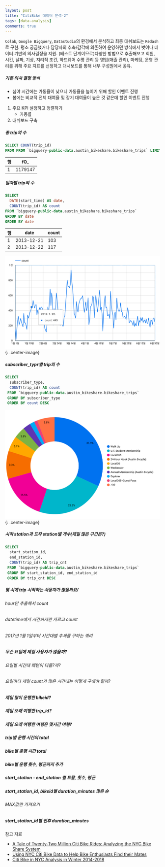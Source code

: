 ```yaml
---
layout: post
title: "CitiBike 데이터 분석-2"
tags: [data-analysis]
comments: true
---
```


`Colab`, `Google Bigquery`, `Datastudio`의 환경에서 분석하고 최종 대쉬보드는 `Redash`로 구현. 평소 궁금했거나 담당자의 추측/감각에 의존하여 운영하던 방식에서 벗어나 데이터 기반의 의사결정을 지원. (테스트 단계이므로)다양한 방법으로 추출해보고 회원, 시간, 날짜, 기상, 지리적 조건, 하드웨어 수명 관리 등 영업(매출 관리), 마케팅, 운영 관리를 위해 주요 지표를 선정하고 대시보드를 통해 내부 구성원에서 공유.

##### 기존 의사 결정 방식
- 심야 시간에는 가동율이 낮으니 가동율을 높이기 위해 할인 이벤트 진행 
- 봄에는 비교적 전체 대여율 및 장기 대여율이 높은 것 같은데 할인 이벤트 진행


1. 주요 KPI 설정하고 정렬하기
    - 가동률
2. 대쉬보드 구축

##### 총 trip의 수

```sql
SELECT COUNT(trip_id)
FROM FROM `bigquery-public-data.austin_bikeshare.bikeshare_trips` LIMIT 1000
```

| 행 | fO_     |
|----|---------|
| 1  | 1179147 |


##### 일자별 trip의 수
```sql
SELECT 
  DATE(start_time) AS date,
  COUNT(trip_id) AS count
FROM `bigquery-public-data.austin_bikeshare.bikeshare_trips`
GROUP BY date
ORDER BY date
```

| 행 | date       | count |
|----|------------|-------|
| 1  | 2013-12-21 | 103   |
| 2  | 2013-12-22 | 117   |

![Image-1](../images/2019-11-20-Citibike-Data-Analysis-1.png){: .center-image}


##### subscriber_typr별 trip의 수

```sql
SELECT 
  subscriber_type,
  COUNT(trip_id) AS count
 FROM `bigquery-public-data.austin_bikeshare.bikeshare_trips`
 GROUP BY subscriber_type
 ORDER BY count DESC
 ```

![Image-1](../images/2019-11-20-Citibike-Data-Analysis-2.png){: .center-image}

##### 시작 station과 도착 station별 개수(제일 많은 구간은?)
```sql
SELECT 
  start_station_id,
  end_station_id,
  COUNT(trip_id) AS trip_cnt
 FROM `bigquery-public-data.austin_bikeshare.bikeshare_trips`
 GROUP BY start_station_id, end_station_id
 ORDER BY trip_cnt DESC
```


##### 몇 시에 trip 시작하는 사용자가 많을까요/
###### hour만 추출해서 count
###### datetime에서 시간까지만 자르고 count
###### 2017년 1월 1일부터 시간대별 추세를 구하는 쿼리


##### 무슨 요일에 제일 사용자가 많을까?
###### 요일별 시간대 패턴이 다를?까?
###### 요일마다 제일 count가 많은 시간대는 어떻게 구해야 할까?
##### 제일 많이 운행한 bikeid?
##### 제일 오래 여행한 trip_id?
##### 제일 오래 여행한 여행은 몇시간 여행?



##### trip별 운행 시간의 total
##### bike별 운행 시간 total
##### bike별 운행 횟수, 평균까지 추가
##### start_station - end_station 별 토탈, 횟수, 평균
##### start_station_id, bikeid별 duration_minutes 많은 순
###### MAX값만 가져오기


##### start_station_id별 전후 duration_minutes



참고 자료
- [A Tale of Twenty-Two Million Citi Bike Rides: Analyzing the NYC Bike Share System](https://toddwschneider.com/posts/a-tale-of-twenty-two-million-citi-bikes-analyzing-the-nyc-bike-share-system/)
- [Using NYC Citi Bike Data to Help Bike Enthusiasts Find their Mates](https://medium.com/@clairekeser/using-nyc-citi-bike-data-to-help-bike-enthusiasts-find-their-mates-70a661c098f1)
- [Citi Bike in NYC Analysis in Winter 2014-2018](https://public.tableau.com/profile/nami.tokunaga8823#!/vizhome/citibikeAnalysis/citibikeAnalysis)